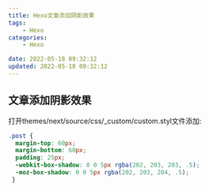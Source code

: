 ```yaml
---
title: Hexo文章添加阴影效果
tags: 
	- Hexo
categories: 
	- Hexo

date: 2022-05-18 09:32:12
updated: 2022-05-18 09:32:12
---
```


## <span id="inline-blue">文章添加阴影效果</span>
打开themes/next/source/css/_custom/custom.styl文件添加:
```css
.post {
  margin-top: 60px;
  margin-bottom: 60px;
  padding: 25px;
  -webkit-box-shadow: 0 0 5px rgba(202, 203, 203, .5);
  -moz-box-shadow: 0 0 5px rgba(202, 203, 204, .5);
 }
```










